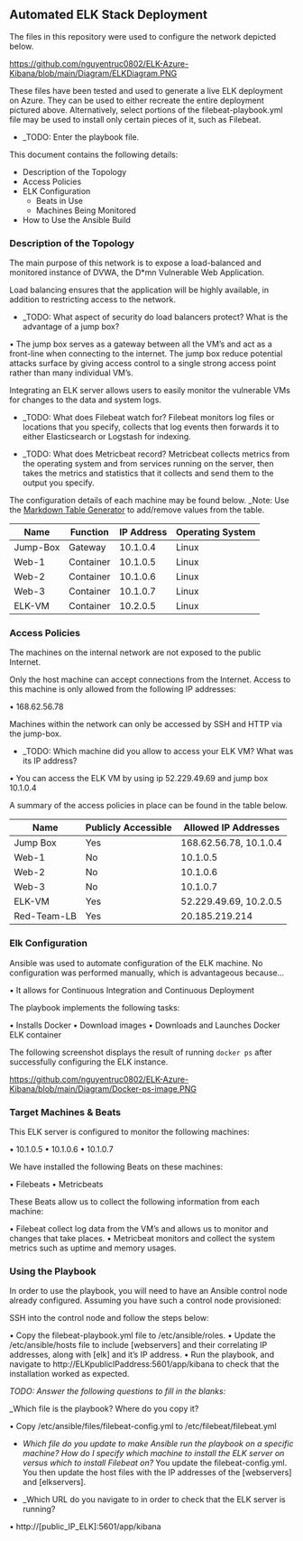 ## Automated ELK Stack Deployment

The files in this repository were used to configure the network depicted below.

 https://github.com/nguyentruc0802/ELK-Azure-Kibana/blob/main/Diagram/ELKDiagram.PNG

These files have been tested and used to generate a live ELK deployment on Azure. They can be used to either recreate the entire deployment pictured above. Alternatively, select portions of the filebeat-playbook.yml file may be used to install only certain pieces of it, such as Filebeat.

  - _TODO: Enter the playbook file.


This document contains the following details:
- Description of the Topology
- Access Policies
- ELK Configuration
  - Beats in Use
  - Machines Being Monitored
- How to Use the Ansible Build


### Description of the Topology

The main purpose of this network is to expose a load-balanced and monitored instance of DVWA, the D*mn Vulnerable Web Application.

Load balancing ensures that the application will be highly available, in addition to restricting access to the network.
- _TODO: What aspect of security do load balancers protect? What is the advantage of a jump box? 

•	The jump box serves as a gateway between all the VM’s and act as a front-line when connecting to the internet. The jump box reduce potential attacks surface by giving access control to a single strong access point rather than many individual VM’s.

Integrating an ELK server allows users to easily monitor the vulnerable VMs for changes to the data and system logs.

- _TODO: What does Filebeat watch for? 
Filebeat monitors log files or locations that you specify, collects that log events then forwards it to either Elasticsearch or Logstash for indexing.

- _TODO: What does Metricbeat record?
Metricbeat collects metrics from the operating system and from services running on the server, then takes the metrics and statistics that it collects and send them to the output you specify. 

The configuration details of each machine may be found below.
_Note: Use the [Markdown Table Generator](http://www.tablesgenerator.com/markdown_tables) to add/remove values from the table.

| Name     | Function  | IP Address | Operating System |
|----------|---------- |------------|------------------|
| Jump-Box | Gateway   | 10.1.0.4   | Linux            |
| Web-1    | Container | 10.1.0.5   | Linux            |
| Web-2    | Container | 10.1.0.6   | Linux            |
| Web-3    | Container | 10.1.0.7   | Linux            |
| ELK-VM   | Container | 10.2.0.5   | Linux            |

### Access Policies

The machines on the internal network are not exposed to the public Internet. 

Only the host machine can accept connections from the Internet. Access to this machine is only allowed from the following IP addresses:

•	168.62.56.78

Machines within the network can only be accessed by SSH and HTTP via the jump-box.
- _TODO: Which machine did you allow to access your ELK VM? What was its IP address? 

•	You can access the ELK VM by using ip 52.229.49.69 and jump box 10.1.0.4

A summary of the access policies in place can be found in the table below.

| Name       | Publicly Accessible | Allowed IP Addresses  |
|----------  |---------------------|---------------------- |
| Jump Box   | Yes                 | 168.62.56.78, 10.1.0.4|
| Web-1      | No                  |10.1.0.5               |
| Web-2      | No                  |10.1.0.6               |
| Web-3      | No                  |10.1.0.7               |
| ELK-VM     | Yes                 |52.229.49.69, 10.2.0.5 |
| Red-Team-LB| Yes                 |20.185.219.214         |

### Elk Configuration

Ansible was used to automate configuration of the ELK machine. No configuration was performed manually, which is advantageous because...
  
•	It allows for Continuous Integration and Continuous Deployment

The playbook implements the following tasks:

•	Installs Docker
•	Download images
•	Downloads and Launches Docker ELK container

The following screenshot displays the result of running `docker ps` after successfully configuring the ELK instance.

 https://github.com/nguyentruc0802/ELK-Azure-Kibana/blob/main/Diagram/Docker-ps-image.PNG

### Target Machines & Beats
This ELK server is configured to monitor the following machines:

•	10.1.0.5
•	10.1.0.6
•	10.1.0.7

We have installed the following Beats on these machines:

•	Filebeats
•	Metricbeats

These Beats allow us to collect the following information from each machine:

•	Filebeat collect log data from the VM’s and allows us to monitor and changes that take places. 
•	Metricbeat monitors and collect the system metrics such as uptime and memory usages.

### Using the Playbook
In order to use the playbook, you will need to have an Ansible control node already configured. Assuming you have such a control node provisioned: 

SSH into the control node and follow the steps below:

•	Copy the filebeat-playbook.yml file to /etc/ansible/roles.
•	Update the /etc/ansible/hosts file to include [webservers] and their correlating IP addresses, along with [elk] and it’s IP address.
•	Run the playbook, and navigate to http://ELKpublicIPaddress:5601/app/kibana to check that the installation worked as expected.

_TODO: Answer the following questions to fill in the blanks:_
 
_Which file is the playbook? Where do you copy it?

•	Copy /etc/ansible/files/filebeat-config.yml to /etc/filebeat/filebeat.yml

- _Which file do you update to make Ansible run the playbook on a specific machine? How do I specify which machine to install the ELK server on versus which to install Filebeat on?_
You update the filebeat-config.yml. You then update the host files with the IP addresses of the [webservers] and [elkservers].

- _Which URL do you navigate to in order to check that the ELK server is running?

•	http://[public_IP_ELK]:5601/app/kibana



